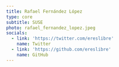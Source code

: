 ```yaml
---
title: Rafael Fernández López
type: core
subtitle: SUSE
photo: rafael_fernandez_lopez.jpeg
socials:
  - link: 'https://twitter.com/ereslibre'
    name: Twitter
  - link: 'https://github.com/ereslibre'
    name: GitHub
---
```

